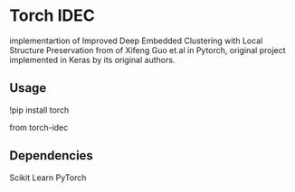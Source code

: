 # Torch IDEC
implementartion of Improved Deep Embedded Clustering with Local Structure Preservation from of Xifeng Guo et.al in Pytorch, original project implemented in Keras by its original authors.



## Usage

!pip install torch

from torch-idec 


## Dependencies
Scikit Learn
PyTorch

